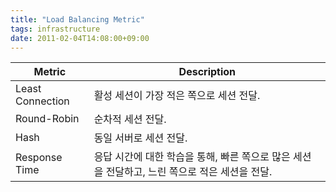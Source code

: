```yaml
---
title: "Load Balancing Metric"
tags: infrastructure
date: 2011-02-04T14:08:00+09:00
---
```



| Metric | Description |
|--------|-------------|
| Least Connection | 활성 세션이 가장 적은 쪽으로 세션 전달. |
| Round-Robin | 순차적 세션 전달. |
| Hash | 동일 서버로 세션 전달. |
| Response Time | 응답 시간에 대한 학습을 통해, 빠른 쪽으로 많은 세션을 전달하고, 느린 쪽으로 적은 세션을 전달. |


